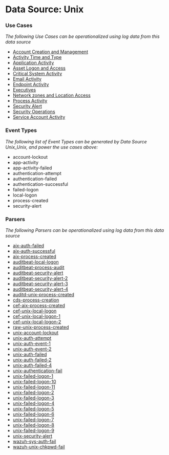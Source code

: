 Data Source: Unix
=================

### Use Cases

_The following Use Cases can be operationalized using log data from this data source_

* [Account Creation and Management](usecase_account_creation_and_management.md)
* [Activity Time  and Type](usecase_activity_time__and_type.md)
* [Application Activity](usecase_application_activity.md)
* [Asset Logon and Access](usecase_asset_logon_and_access.md)
* [Critical System Activity](usecase_critical_system_activity.md)
* [Email Activity](usecase_email_activity.md)
* [Endpoint Activity](usecase_endpoint_activity.md)
* [Executives](usecase_executives.md)
* [Network zones and Location Access](usecase_network_zones_and_location_access.md)
* [Process Activity](usecase_process_activity.md)
* [Security Alert](usecase_security_alert.md)
* [Security Operations](usecase_security_operations.md)
* [Service Account Activity](usecase_service_account_activity.md)


### Event Types

_The following list of Event Types can be generated by Data Source Unix_Unix, and power the use cases above:_

- account-lockout
- app-activity
- app-activity-failed
- authentication-attempt
- authentication-failed
- authentication-successful
- failed-logon
- local-logon
- process-created
- security-alert


### Parsers

_The following Parsers can be operationalized using log data from this data source_

* [aix-auth-failed](parserContent_aix-auth-failed.md)
* [aix-auth-successful](parserContent_aix-auth-successful.md)
* [aix-process-created](parserContent_aix-process-created.md)
* [auditbeat-local-logon](parserContent_auditbeat-local-logon.md)
* [auditbeat-process-audit](parserContent_auditbeat-process-audit.md)
* [auditbeat-security-alert](parserContent_auditbeat-security-alert.md)
* [auditbeat-security-alert-2](parserContent_auditbeat-security-alert-2.md)
* [auditbeat-security-alert-3](parserContent_auditbeat-security-alert-3.md)
* [auditbeat-security-alert-4](parserContent_auditbeat-security-alert-4.md)
* [auditd-unix-process-created](parserContent_auditd-unix-process-created.md)
* [cds-process-creation](parserContent_cds-process-creation.md)
* [cef-aix-process-created](parserContent_cef-aix-process-created.md)
* [cef-unix-local-logon](parserContent_cef-unix-local-logon.md)
* [cef-unix-local-logon-1](parserContent_cef-unix-local-logon-1.md)
* [cef-unix-local-logon-2](parserContent_cef-unix-local-logon-2.md)
* [raw-unix-process-created](parserContent_raw-unix-process-created.md)
* [unix-account-lockout](parserContent_unix-account-lockout.md)
* [unix-auth-attempt](parserContent_unix-auth-attempt.md)
* [unix-auth-event-1](parserContent_unix-auth-event-1.md)
* [unix-auth-event-2](parserContent_unix-auth-event-2.md)
* [unix-auth-failed](parserContent_unix-auth-failed.md)
* [unix-auth-failed-2](parserContent_unix-auth-failed-2.md)
* [unix-auth-failed-4](parserContent_unix-auth-failed-4.md)
* [unix-authentication-fail](parserContent_unix-authentication-fail.md)
* [unix-failed-logon-1](parserContent_unix-failed-logon-1.md)
* [unix-failed-logon-10](parserContent_unix-failed-logon-10.md)
* [unix-failed-logon-11](parserContent_unix-failed-logon-11.md)
* [unix-failed-logon-2](parserContent_unix-failed-logon-2.md)
* [unix-failed-logon-3](parserContent_unix-failed-logon-3.md)
* [unix-failed-logon-4](parserContent_unix-failed-logon-4.md)
* [unix-failed-logon-5](parserContent_unix-failed-logon-5.md)
* [unix-failed-logon-6](parserContent_unix-failed-logon-6.md)
* [unix-failed-logon-7](parserContent_unix-failed-logon-7.md)
* [unix-failed-logon-8](parserContent_unix-failed-logon-8.md)
* [unix-failed-logon-9](parserContent_unix-failed-logon-9.md)
* [unix-security-alert](parserContent_unix-security-alert.md)
* [wazuh-sys-auth-fail](parserContent_wazuh-sys-auth-fail.md)
* [wazuh-unix-chkpwd-fail](parserContent_wazuh-unix-chkpwd-fail.md)
